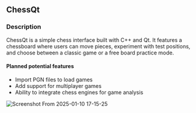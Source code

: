 ## ChessQt
### Description
ChessQt is a simple chess interface built with C++ and Qt. It features a chessboard where users can move pieces, experiment with 
test positions, and choose between a classic game or a free board practice mode.

#### Planned potential features

- Import PGN files to load games
- Add support for multiplayer games
- Ability to integrate chess engines for game analysis

![Screenshot From 2025-01-10 17-15-25](https://github.com/user-attachments/assets/969d759c-3840-4311-b649-c84f5c1ff51c)
